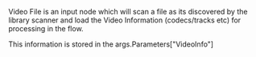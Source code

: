 Video File is an input node which will scan a file as its discovered by the library scanner and load the Video Information (codecs/tracks etc) for processing in the flow.

This information is stored in the args.Parameters["VideoInfo"]